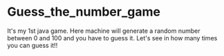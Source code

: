 # Guess_the_number_game
It's my 1st java game. Here machine will generate a random number between 0 and 100 and you have to guess it. Let's see in how many times you can guess it!!

